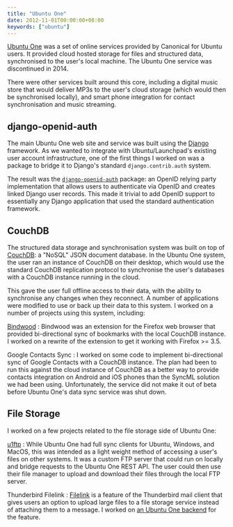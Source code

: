 ```yaml
---
title: "Ubuntu One"
date: 2012-11-01T00:00:00+08:00
keywords: ["ubuntu"]
---
```


[Ubuntu One](https://en.wikipedia.org/wiki/Ubuntu_One) was a set of
online services provided by Canonical for Ubuntu users.  It provided
cloud hosted storage for files and structured data, synchronised to
the user's local machine.  The Ubuntu One service was discontinued in
2014.

<!--more-->

There were other services built around this core, including a digital
music store that would deliver MP3s to the user's cloud storage (which
would then be synchronised locally), and smart phone integration for
contact synchronisation and music streaming.

## django-openid-auth

The main Ubuntu One web site and service was built using the
[Django](https://www.djangoproject.com/) framework.  As we wanted to
integrate with Ubuntu/Launchpad's existing user account
infrastructure, one of the first things I worked on was a package to
bridge it to Django's standard `django.contrib.auth` system.

The result was the
[`django-openid-auth`](http://launchpad.net/django-openid-auth)
package: an OpenID relying party implementation that allows users to
authenticate via OpenID and creates linked Django user records.  This
made it trivial to add OpenID support to essentially any Django
application that used the standard authentication framework.

## CouchDB

The structured data storage and synchronisation system was built on
top of [CouchDB](https://couchdb.apache.org/): a "NoSQL" JSON document
database.  In the Ubuntu One system, the user ran an instance of
CouchDB on their desktop, which would use the standard CouchDB
replication protocol to synchronise the user's databases with a
CouchDB instance running in the cloud.

This gave the user full offline access to their data, with the ability
to synchronise any changes when they reconnect.  A number of
applications were modified to use or back up their data to this
system.  I worked on a number of projects using this system, including:

[Bindwood](https://launchpad.net/bindwood)
: Bindwood was an extension for the Firefox web browser that provided
  bi-directional sync of bookmarks with the local CouchDB
  instance.  I worked on a rewrite of the extension to get it working
  with Firefox >= 3.5.

Google Contacts Sync
: I worked on some code to implement bi-directional sync of Google
  Contacts with a CouchDB instance.  The plan had been to run this
  against the cloud instance of CouchDB as a better way to provide
  contacts integration on Android and iOS phones than the SyncML
  solution we had been using.  Unfortunately, the service did not make
  it out of beta before Ubuntu One's data sync service was shut down.

## File Storage

I worked on a few projects related to the file storage side of Ubuntu One:

[u1ftp](https://launchpad.net/u1ftp)
: While Ubuntu One had full sync clients for Ubuntu, Windows, and
  MacOS, this was intended as a light weight method of accessing a
  user's files on other systems.  It was a custom FTP server that
  could run on locally and bridge requests to the Ubuntu One REST API.
  The user could then use their file manager to upload and download
  their files through the local FTP server.

Thunderbird Filelink
: [Filelink](https://support.mozilla.org/en-US/kb/filelink-large-attachments)
  is a feature of the Thunderbird mail client that gives users an
  option to upload large files to a file storage service instead of
  attaching them to a message.  I worked on [an Ubuntu One
  backend](https://bugzilla.mozilla.org/show_bug.cgi?id=744037) for
  the feature.
